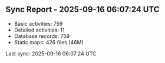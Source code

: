 ## Sync Report - 2025-09-16 06:07:24 UTC

- Basic activities: 759
- Detailed activities: 11
- Database records: 759
- Static maps: 426 files (46M)

Last sync: 2025-09-16 06:07:24 UTC
